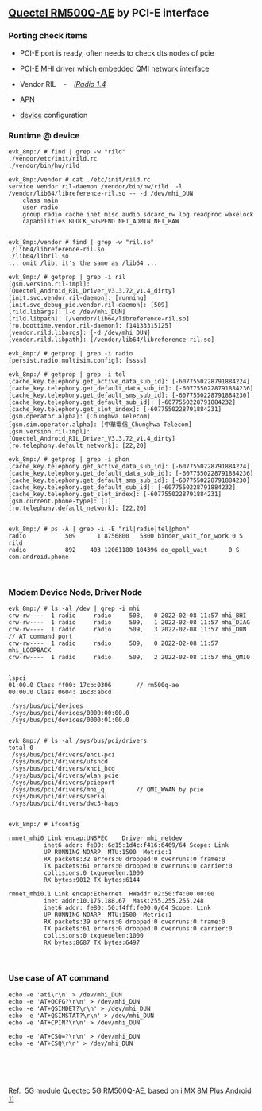 ## [Quectel RM500Q-AE](https://www.quectel.com/product/5g-rm500q-ae) by PCI-E interface

### Porting check items

- PCI-E port is ready, often needs to check dts nodes of pcie

- PCI-E MHI driver which embedded QMI network interface

- Vendor RIL &ensp; - &ensp; [*IRadio 1.4*](https://github.com/tingkts/Android-Telephony/tree/main/compatibility_matrix.5.xml%20requires%20IRadio1.4)

- APN

- [device](https://cs.android.com/android/platform/superproject/+/android-10.0.0_r41:device/) configuration





### Runtime @ device

```console
evk_8mp:/ # find | grep -w "rild"
./vendor/etc/init/rild.rc
./vendor/bin/hw/rild

evk_8mp:/vendor # cat ./etc/init/rild.rc
service vendor.ril-daemon /vendor/bin/hw/rild  -l /vendor/lib64/libreference-ril.so -- -d /dev/mhi_DUN
    class main
    user radio
    group radio cache inet misc audio sdcard_rw log readproc wakelock
    capabilities BLOCK_SUSPEND NET_ADMIN NET_RAW


evk_8mp:/vendor # find | grep -w "ril.so"
./lib64/libreference-ril.so
./lib64/libril.so
... omit /lib, it's the same as /lib64 ...

evk_8mp:/ # getprop | grep -i ril
[gsm.version.ril-impl]: [Quectel_Android_RIL_Driver_V3.3.72_v1.4_dirty]
[init.svc.vendor.ril-daemon]: [running]
[init.svc_debug_pid.vendor.ril-daemon]: [509]
[rild.libargs]: [-d /dev/mhi_DUN]
[rild.libpath]: [/vendor/lib64/libreference-ril.so]
[ro.boottime.vendor.ril-daemon]: [14133315125]
[vendor.rild.libargs]: [-d /dev/mhi_DUN]
[vendor.rild.libpath]: [/vendor/lib64/libreference-ril.so]

evk_8mp:/ # getprop | grep -i radio
[persist.radio.multisim.config]: [ssss]

evk_8mp:/ # getprop | grep -i tel
[cache_key.telephony.get_active_data_sub_id]: [-6077550228791884224]
[cache_key.telephony.get_default_data_sub_id]: [-6077550228791884236]
[cache_key.telephony.get_default_sms_sub_id]: [-6077550228791884230]
[cache_key.telephony.get_default_sub_id]: [-6077550228791884232]
[cache_key.telephony.get_slot_index]: [-6077550228791884231]
[gsm.operator.alpha]: [Chunghwa Telecom]
[gsm.sim.operator.alpha]: [中華電信_Chunghwa Telecom]
[gsm.version.ril-impl]: [Quectel_Android_RIL_Driver_V3.3.72_v1.4_dirty]
[ro.telephony.default_network]: [22,20]

evk_8mp:/ # getprop | grep -i phon
[cache_key.telephony.get_active_data_sub_id]: [-6077550228791884224]
[cache_key.telephony.get_default_data_sub_id]: [-6077550228791884236]
[cache_key.telephony.get_default_sms_sub_id]: [-6077550228791884230]
[cache_key.telephony.get_default_sub_id]: [-6077550228791884232]
[cache_key.telephony.get_slot_index]: [-6077550228791884231]
[gsm.current.phone-type]: [1]
[ro.telephony.default_network]: [22,20]


evk_8mp:/ # ps -A | grep -i -E "ril|radio|tel|phon"
radio           509      1 8756800   5800 binder_wait_for_work 0 S rild
radio           892    403 12061180 104396 do_epoll_wait      0 S com.android.phone

```


<br>


### Modem Device Node, Driver Node

```console
evk_8mp:/ # ls -al /dev | grep -i mhi
crw-rw----  1 radio     radio     508,   0 2022-02-08 11:57 mhi_BHI
crw-rw----  1 radio     radio     509,   1 2022-02-08 11:57 mhi_DIAG
crw-rw----  1 radio     radio     509,   3 2022-02-08 11:57 mhi_DUN         // AT command port
crw-rw----  1 radio     radio     509,   0 2022-02-08 11:57 mhi_LOOPBACK
crw-rw----  1 radio     radio     509,   2 2022-02-08 11:57 mhi_QMI0


lspci
01:00.0 Class ff00: 17cb:0306		// rm500q-ae
00:00.0 Class 0604: 16c3:abcd

./sys/bus/pci/devices
./sys/bus/pci/devices/0000:00:00.0
./sys/bus/pci/devices/0000:01:00.0


evk_8mp:/ # ls -al /sys/bus/pci/drivers
total 0
./sys/bus/pci/drivers/ehci-pci
./sys/bus/pci/drivers/ufshcd
./sys/bus/pci/drivers/xhci_hcd
./sys/bus/pci/drivers/wlan_pcie
./sys/bus/pci/drivers/pcieport
./sys/bus/pci/drivers/mhi_q         // QMI_WWAN by pcie
./sys/bus/pci/drivers/serial
./sys/bus/pci/drivers/dwc3-haps


evk_8mp:/ # ifconfig

rmnet_mhi0 Link encap:UNSPEC    Driver mhi_netdev
          inet6 addr: fe80::6d15:1d4c:f416:6469/64 Scope: Link
          UP RUNNING NOARP  MTU:1500  Metric:1
          RX packets:32 errors:0 dropped:0 overruns:0 frame:0
          TX packets:61 errors:0 dropped:0 overruns:0 carrier:0
          collisions:0 txqueuelen:1000
          RX bytes:9012 TX bytes:6144

rmnet_mhi0.1 Link encap:Ethernet  HWaddr 02:50:f4:00:00:00
          inet addr:10.175.188.67  Mask:255.255.255.248
          inet6 addr: fe80::50:f4ff:fe00:0/64 Scope: Link
          UP RUNNING NOARP  MTU:1500  Metric:1
          RX packets:39 errors:0 dropped:0 overruns:0 frame:0
          TX packets:61 errors:0 dropped:0 overruns:0 carrier:0
          collisions:0 txqueuelen:1000
          RX bytes:8687 TX bytes:6497
```



<br>

### Use case of AT command

```console
echo -e 'ati\r\n' > /dev/mhi_DUN
echo -e 'AT+QCFG?\r\n' > /dev/mhi_DUN
echo -e 'AT+QSIMDET?\r\n' > /dev/mhi_DUN
echo -e 'AT+QSIMSTAT?\r\n' > /dev/mhi_DUN
echo -e 'AT+CPIN?\r\n' > /dev/mhi_DUN

echo -e 'AT+CSQ=?\r\n' > /dev/mhi_DUN
echo -e 'AT+CSQ\r\n' > /dev/mhi_DUN
```





<br>
<br>
<br>



Ref. &nbsp;5G module [Quectec 5G RM500Q-AE](https://www.quectel.com/product/5g-rm500q-ae), based on [i.MX 8M Plus](https://www.nxp.com/products/processors-and-microcontrollers/arm-processors/i-mx-applications-processors/i-mx-8-processors/i-mx-8m-plus-arm-cortex-a53-machine-learning-vision-multimedia-and-industrial-iot:IMX8MPLUS) [Android 11](https://cs.android.com/android/platform/superproject/+/android-11.0.0_r40:)